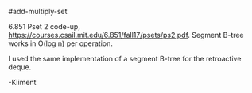 #add-multiply-set

6.851 Pset 2 code-up, https://courses.csail.mit.edu/6.851/fall17/psets/ps2.pdf. 
Segment B-tree works in O(log n) per operation.

I used the same implementation of a segment B-tree for the retroactive deque.

-Kliment
